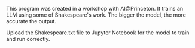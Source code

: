 This program was created in a workshop with AI@Princeton. It trains an LLM using some of Shakespeare's work. The bigger the model, the more accurate the output. 

Upload the Shakespeare.txt file to Jupyter Notebook for the model to train and run correctly.
